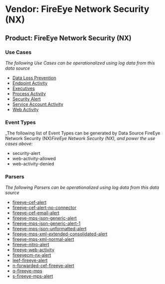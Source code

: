 Vendor: FireEye Network Security (NX)
=====================================
Product: FireEye Network Security (NX)
--------------------------------------

### Use Cases

_The following Use Cases can be operationalized using log data from this data source_

* [Data Loss Prevention](../UseCases/usecase_data_loss_prevention.md)
* [Endpoint Activity](../UseCases/usecase_endpoint_activity.md)
* [Executives](../UseCases/usecase_executives.md)
* [Process Activity](../UseCases/usecase_process_activity.md)
* [Security Alert](../UseCases/usecase_security_alert.md)
* [Service Account Activity](../UseCases/usecase_service_account_activity.md)
* [Web Activity](../UseCases/usecase_web_activity.md)


### Event Types

_The following list of Event Types can be generated by Data Source FireEye Network Security (NX)_FireEye Network Security (NX), and power the use cases above:_

- security-alert
- web-activity-allowed
- web-activity-denied


### Parsers

_The following Parsers can be operationalized using log data from this data source_

* [fireeye-cef-alert](../Parsers/parserContent_fireeye-cef-alert.md)
* [fireeye-cef-alert-no-connector](../Parsers/parserContent_fireeye-cef-alert-no-connector.md)
* [fireeye-cef-email-alert](../Parsers/parserContent_fireeye-cef-email-alert.md)
* [fireeye-mps-json-generic-alert](../Parsers/parserContent_fireeye-mps-json-generic-alert.md)
* [fireeye-mps-json-generic-alert-1](../Parsers/parserContent_fireeye-mps-json-generic-alert-1.md)
* [fireeye-mps-json-unformatted-alert](../Parsers/parserContent_fireeye-mps-json-unformatted-alert.md)
* [fireeye-mps-xml-extended-consolidated-alert](../Parsers/parserContent_fireeye-mps-xml-extended-consolidated-alert.md)
* [fireeye-mps-xml-normal-alert](../Parsers/parserContent_fireeye-mps-xml-normal-alert.md)
* [fireeye-nitro-alert](../Parsers/parserContent_fireeye-nitro-alert.md)
* [fireeye-web-activity](../Parsers/parserContent_fireeye-web-activity.md)
* [fireeyecm-nx-alert](../Parsers/parserContent_fireeyecm-nx-alert.md)
* [leef-fireeye-alert](../Parsers/parserContent_leef-fireeye-alert.md)
* [n-forwarded-cef-fireeye-alert](../Parsers/parserContent_n-forwarded-cef-fireeye-alert.md)
* [q-fireeye-mps](../Parsers/parserContent_q-fireeye-mps.md)
* [s-fireeye-mps-alert](../Parsers/parserContent_s-fireeye-mps-alert.md)
